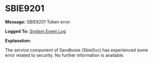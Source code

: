 # SBIE9201

**Message:** SBIE9201 Token error

**Logged To:** [System Event Log](SystemEventLog)

**Explanation:**

The service component of Sandboxie (SbieSvc) has experienced some error related to security. No further information is available.
